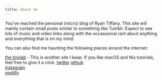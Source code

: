 ```yaml
---
title: About me
---
```


You've reached the personal (micro) blog of Ryan Tiffany. This site will mainly contain small posts similar to something like Tumblr. Expect to see lots of music and video links along with the occassional rant about anything and everything that is on my mind. 

You can also find me haunting the following places around the internet:

[the tinylab](https://tinylab.info) - This is another site I keep. If you like macOS and Nix tutorials, feel free to give it a click. 
[twitter](https://twitter.com/ryantiffany)
[github](https://github.com/greyhoundforty)  
[instagram](https://www.instagram.com/greyhound40/)  
[spotify](https://open.spotify.com/user/rtiffany77)   

